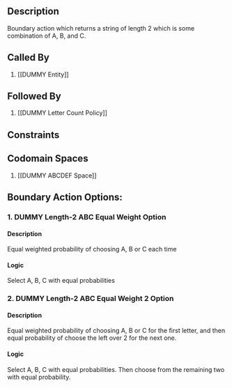 ## Description

Boundary action which returns a string of length 2 which is some combination of A, B, and C.
## Called By
1. [[DUMMY Entity]]

## Followed By
1. [[DUMMY Letter Count Policy]]

## Constraints

## Codomain Spaces
1. [[DUMMY ABCDEF Space]]

## Boundary Action Options:
### 1. DUMMY Length-2 ABC Equal Weight Option
#### Description
Equal weighted probability of choosing A, B or C each time
#### Logic
Select A, B, C with equal probabilities

### 2. DUMMY Length-2 ABC Equal Weight 2 Option
#### Description
Equal weighted probability of choosing A, B or C for the first letter, and then equal probability of choose the left over 2 for the next one.
#### Logic
Select A, B, C with equal probabilities. Then choose from the remaining two with equal probability.

